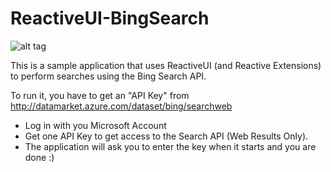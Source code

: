 ReactiveUI-BingSearch
=====================

![alt tag](http://s1.postimg.org/n6e8hree7/Screenshot.png)

This is a sample application that uses ReactiveUI (and Reactive Extensions) to perform searches using the Bing Search API.

To run it, you have to get an "API Key" from http://datamarket.azure.com/dataset/bing/searchweb

* Log in with you Microsoft Account
* Get one API Key to get access to the Search API (Web Results Only).
* The application will ask you to enter the key when it starts and you are done :)
